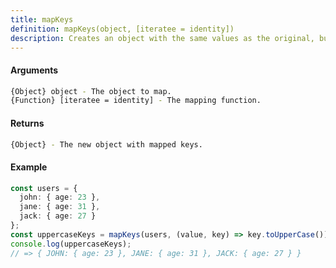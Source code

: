 ```yaml
---
title: mapKeys
definition: mapKeys(object, [iteratee = identity])
description: Creates an object with the same values as the original, but with new keys generated by applying an iteratee function to each key in the original object.
---
```



#### Arguments


```bash
{Object} object - The object to map.
{Function} [iteratee = identity] - The mapping function.
```


#### Returns


```bash
{Object} - The new object with mapped keys.
```


#### Example


```ts
const users = {
  john: { age: 23 },
  jane: { age: 31 },
  jack: { age: 27 }
};
const uppercaseKeys = mapKeys(users, (value, key) => key.toUpperCase());
console.log(uppercaseKeys);
// => { JOHN: { age: 23 }, JANE: { age: 31 }, JACK: { age: 27 } }
```
